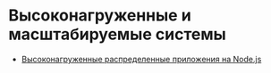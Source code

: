 # Высоконагруженные и масштабируемые системы

- [Высоконагруженные распределенные приложения на Node.js](https://youtu.be/7tfZDABPvVs)
